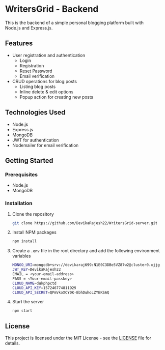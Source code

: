﻿# WritersGrid - Backend

This is the backend of a simple personal blogging platform built with Node.js and Express.js.

## Features

- User registration and authentication
  - Login
  - Registration
  - Reset Password
  - Email verification
- CRUD operations for blog posts
  - Listing blog posts
  - Inline delete & edit options
  - Popup action for creating new posts

## Technologies Used

- Node.js
- Express.js
- MongoDB
- JWT for authentication
- Nodemailer for email verification

## Getting Started

### Prerequisites

- Node.js
- MongoDB

### Installation

1. Clone the repository
   ```sh
   git clone https://github.com/DevikaRajesh22/WritersGrid-server.git
   ```
2. Install NPM packages
   ```sh
   npm install
   ```
3. Create a `.env` file in the root directory and add the following environment variables
   ```sh
   MONGO_URI=mongodb+srv://devikaraj699:N1E0C3DBe5VZ87w2@cluster0.xjjgwon.mongodb.net/
   JWT_KEY=DevikaRajesh22
   EMAIL = <your-email-address>
   PASS = <Your-email-passkey>
   CLOUD_NAME=dukphpctd
   CLOUD_API_KEY=157246774811929
   CLOUD_API_SECRET=QPmVkoXCY0K-BbhDuhoLZYBKSAQ
   ```
4. Start the server
   ```sh
   npm start
   ```

## License

This project is licensed under the MIT License - see the [LICENSE](LICENSE) file for details.
